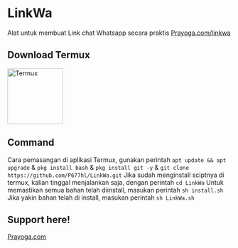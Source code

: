 # LinkWa


Alat untuk membuat Link chat Whatsapp secara praktis [Prayoga.com/linkwa](https://github.com/P677hl/LinkWa.git)

<h2> Download Termux</h2>


<a href="https://play.google.com/store/apps/details?id=com.termux" target="black"><img align="center" src="https://semawur.com/img/download_1.png" alt="Termux" width="125px" /></a>

<h2> Command</h2>


Cara pemasangan di aplikasi Termux, gunakan perintah ```apt update && apt upgrade``` & ```pkg install bash``` & ```pkg install git -y``` & ```git clone https://github.com/P677hl/LinkWa.git``` Jika sudah menginstall sciptnya di termux, kalian tinggal menjalankan saja, dengan perintah ```cd LinkWa``` Untuk memastikan semua bahan telah diinstall, masukan perintah ```sh install.sh``` Jika yakin bahan telah di install, masukan perintah ```sh LinkWa.sh```

<h2> Support here!</h2>


[Prayoga.com](https://desty.page/prayogabrd)